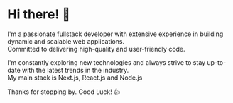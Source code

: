 
# Hi there! 👋

I'm a passionate fullstack developer with extensive experience in building dynamic and scalable web applications.  
Committed to delivering high-quality and user-friendly code.

I'm constantly exploring new technologies and always strive to stay up-to-date with the latest trends in the industry.  
My main stack is Next.js, React.js and Node.js

Thanks for stopping by. Good Luck! 👍
